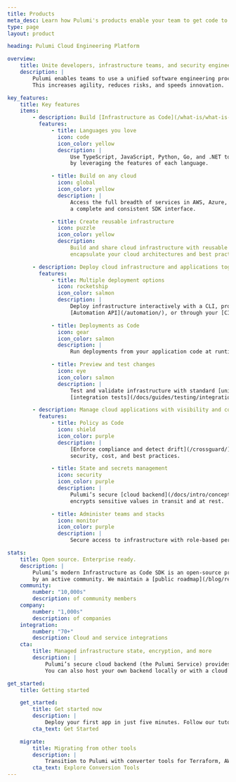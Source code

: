```yaml
---
title: Products
meta_desc: Learn how Pulumi's products enable your team to get code to any cloud productively, securely, and reliably, using your favorite languages.
type: page
layout: product

heading: Pulumi Cloud Engineering Platform

overview:
    title: Unite developers, infrastructure teams, and security engineers
    description: |
        Pulumi enables teams to use a unified software engineering process to deliver infrastructure and applications together and faster.
        This increases agility, reduces risks, and speeds innovation.

key_features:
    title: Key features
    items:
        - description: Build [Infrastructure as Code](/what-is/what-is-infrastructure-as-code/) in familiar languages
          features:
              - title: Languages you love
                icon: code
                icon_color: yellow
                description: |
                    Use TypeScript, JavaScript, Python, Go, and .NET to model cloud infrastructure
                    by leveraging the features of each language.

              - title: Build on any cloud
                icon: global
                icon_color: yellow
                description: |
                    Access the full breadth of services in AWS, Azure, GCP, and [60+ providers](/registry/) through
                    a complete and consistent SDK interface.

              - title: Create reusable infrastructure
                icon: puzzle
                icon_color: yellow
                description:
                    Build and share cloud infrastructure with reusable [Pulumi Packages](/product/packages), which
                    encapsulate your cloud architectures and best practices.

        - description: Deploy cloud infrastructure and applications together
          features:
              - title: Multiple deployment options
                icon: rocketship
                icon_color: salmon
                description: |
                    Deploy infrastructure interactively with a CLI, programmatically with Pulumi’s
                    [Automation API](/automation/), or through your [CI/CD process](/docs/guides/continuous-delivery/).

              - title: Deployments as Code
                icon: gear
                icon_color: salmon
                description: |
                    Run deployments from your application code at runtime with [Automation API](/automation/). Create infrastructure APIs, custom platforms, and CLIs.

              - title: Preview and test changes
                icon: eye
                icon_color: salmon
                description: |
                    Test and validate infrastructure with standard [unit test frameworks](/docs/guides/testing/#unit-testing) and
                    [integration tests](/docs/guides/testing/integration/). Preview changes before deploying.

        - description: Manage cloud applications with visibility and controls
          features:
              - title: Policy as Code
                icon: shield
                icon_color: purple
                description: |
                    [Enforce compliance and detect drift](/crossguard/) by checking infrastructure against rules for
                    security, cost, and best practices.

              - title: State and secrets management
                icon: security
                icon_color: purple
                description: |
                    Pulumi’s secure [cloud backend](/docs/intro/concepts/state/) manages your infrastructure state and automatically
                    encrypts sensitive values in transit and at rest.

              - title: Administer teams and stacks
                icon: monitor
                icon_color: purple
                description: |
                    Secure access to infrastructure with role-based permissions and [single sign-on](/docs/guides/saml/). View deployed resources, review audit logs, and set tags.

stats:
    title: Open source. Enterprise ready.
    description: |
        Pulumi’s modern Infrastructure as Code SDK is an open-source project that’s supported
        by an active community. We maintain a [public roadmap](/blog/relaunching-pulumis-public-roadmap/) and welcome feedback and contributions from anyone.
    community:
        number: "10,000s"
        description: of community members
    company:
        number: "1,000s"
        description: of companies
    integration:
        number: "70+"
        description: Cloud and service integrations
    cta:
        title: Managed infrastructure state, encryption, and more
        description: |
            Pulumi’s secure cloud backend (the Pulumi Service) provides built-in state management and encrypts configuration secrets in transit and at rest.
            You can also host your own backend locally or with a cloud provider.

get_started:
    title: Getting started

    get_started:
        title: Get started now
        description: |
            Deploy your first app in just five minutes. Follow our tutorials for AWS, Azure, GCP, Kubernetes, and more.
        cta_text: Get Started

    migrate:
        title: Migrating from other tools
        description: |
            Transition to Pulumi with converter tools for Terraform, AWS CloudFormation, Azure Resource Manager, and Kubernetes.
        cta_text: Explore Conversion Tools
---
```

